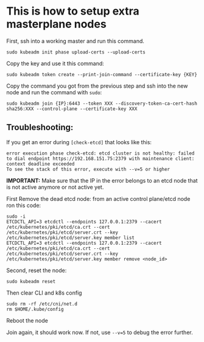 # This is how to setup extra masterplane nodes 

First, ssh into a working master and run this command.

```
sudo kubeadm init phase upload-certs --upload-certs
```

Copy the key and use it this command:

```
sudo kubeadm token create --print-join-command --certificate-key {KEY}
```

Copy the command you got from the previous step and ssh into the new node and run the command with `sudo`:

```
sudo kubeadm join {IP}:6443 --token XXX --discovery-token-ca-cert-hash sha256:XXX --control-plane --certificate-key XXX
```

## Troubleshooting:

If you get an error during `[check-etcd]` that looks like this:

```
error execution phase check-etcd: etcd cluster is not healthy: failed to dial endpoint https://192.168.151.75:2379 with maintenance client: context deadline exceeded
To see the stack of this error, execute with --v=5 or higher
```

**IMPORTANT:** Make sure that the IP in the error belongs to an etcd node that is not active anymore or not active yet.

First Remove the dead etcd node: from an active control plane/etcd node ron this code:

```
sudo -i
ETCDCTL_API=3 etcdctl --endpoints 127.0.0.1:2379 --cacert /etc/kubernetes/pki/etcd/ca.crt --cert /etc/kubernetes/pki/etcd/server.crt --key /etc/kubernetes/pki/etcd/server.key member list
ETCDCTL_API=3 etcdctl --endpoints 127.0.0.1:2379 --cacert /etc/kubernetes/pki/etcd/ca.crt --cert /etc/kubernetes/pki/etcd/server.crt --key /etc/kubernetes/pki/etcd/server.key member remove <node_id>
```


Second, reset the node:

```
sudo kubeadm reset
```

Then clear CLI and k8s config

```
sudo rm -rf /etc/cni/net.d
rm $HOME/.kube/config
```

Reboot the node

Join again, it should work now. If not, use `--v=5` to debug the error further.
